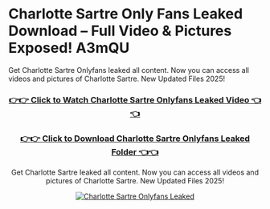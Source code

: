 # Charlotte Sartre Only Fans Leaked Download – Full Video & Pictures Exposed! A3mQU

Get Charlotte Sartre Onlyfans leaked all content. Now you can access all videos and pictures of Charlotte Sartre. New Updated Files 2025!  
<div align="center">
  
### [👉👉 Click to Watch Charlotte Sartre Onlyfans Leaked Video 👈👈](https://links2leaks.com?utm_source=charlottesartre&utm_medium=gitshort)  
### [👉👉 Click to Download Charlotte Sartre Onlyfans Leaked Folder 👈👈](https://links2leaks.com?utm_source=charlottesartre&utm_medium=gitshort)  

Get Charlotte Sartre leaked all content. Now you can access all videos and pictures of Charlotte Sartre. New Updated Files 2025!  

[![Charlotte Sartre Onlyfans Leaked](https://i.ibb.co/93hzkbrt/l2l.gif)](https://links2leaks.com?utm_source=charlottesartre&utm_medium=gitshort)  

</div>
